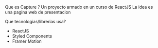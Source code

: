 Que es Capture ?
Un proyecto armado en un curso de ReactJS
La idea es una pagina web de presentacion

Que tecnologias/librerias usa?
- ReactJS
- Styled Components
- Framer Motion
